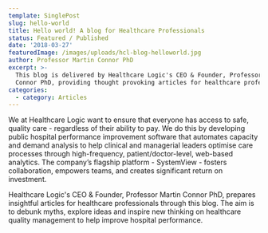 ```yaml
---
template: SinglePost
slug: hello-world
title: Hello world! A blog for Healthcare Professionals
status: Featured / Published
date: '2018-03-27'
featuredImage: /images/uploads/hcl-blog-helloworld.jpg
author: Professor Martin Connor PhD
excerpt: >-
  This blog is delivered by Healthcare Logic's CEO & Founder, Professor Martin
  Connor PhD, providing thought provoking articles for healthcare professionals.
categories:
  - category: Articles
---
```

We at Healthcare Logic want to ensure that everyone has access to safe, quality care - regardless of their ability to pay. We do this by developing public hospital performance improvement software that automates capacity and demand analysis to help clinical and managerial leaders optimise care processes through high-frequency, patient/doctor-level, web-based analytics. The company’s flagship platform - SystemView - fosters collaboration, empowers teams, and creates significant return on investment. 

Healthcare Logic's CEO & Founder, Professor Martin Connor PhD, prepares insightful articles for healthcare professionals through this blog. The aim is to debunk myths, explore ideas and inspire new thinking on healthcare quality management to help improve hospital performance.
